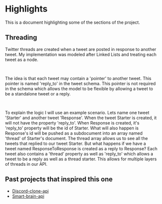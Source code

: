 # Highlights  

This is a document highlighting some of the sections of the project.

## Threading

Twitter threads are created when a tweet are posted in response to another tweet. My implementation was modeled after Linked Lists and treating each tweet as a node. 

<br />

The idea is that each tweet may contain a 'pointer' to another tweet. This pointer is named 'reply_to' in the tweet schema. This pointer is not required in the schema which allows the model to be flexible by allowing a tweet to be a standalone tweet or a reply. 

<br />

To explain the logic I will use an example scenario. Lets name one tweet 'Starter' and another tweet 'Response'. When the tweet Starter is created, it will not have the property 'reply_to'. When Response is created, it's 'reply_to' property will be the id of Starter. What will also happen is Response's id will be pushed as a subdocument into an array named 'thread' of Starter's document. The thread array allows us to see all the tweets that replied to our tweet Starter. But what happens if we have a tweet named ResponseToResponse is created as a reply to Response? Each tweet also contains a 'thread' property as well as 'reply_to' which allows a tweet to be a reply as well as a thread starter. This allows for multiple layers of threads in our API.

## Past projects that inspired this one

  * [Discord-clone-api](https://github.com/khoaHyh/discord-clone-api)
  * [Smart-brain-api](https://github.com/khoaHyh/smart-brain-api)
